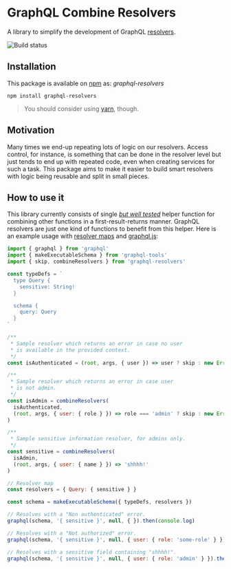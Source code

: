 # GraphQL Combine Resolvers

A library to simplify the development of GraphQL [resolvers](http://graphql.org/learn/execution/).

![Build status](https://travis-ci.org/lucasconstantino/graphql-resolvers.svg?branch=master)

## Installation

This package is available on [npm](https://www.npmjs.com/package/graphql-resolvers) as: *graphql-resolvers*

```
npm install graphql-resolvers
```

> You should consider using [yarn](https://yarnpkg.com/), though.

## Motivation

Many times we end-up repeating lots of logic on our resolvers. Access control, for instance, is something that can be done in the resolver level but just tends to end up with repeated code, even when creating services for such a task. This package aims to make it easier to build smart resolvers with logic being reusable and split in small pieces.

## How to use it

This library currently consists of single *[but well tested](test/combineResolvers.test.js)* helper function for combining other functions in a first-result-returns manner. GraphQL resolvers are just one kind of functions to benefit from this helper. Here is an example usage with [resolver maps](http://dev.apollodata.com/tools/graphql-tools/resolvers.html) and [graphql.js](https://github.com/graphql/graphql-js):

```js
import { graphql } from 'graphql'
import { makeExecutableSchema } from 'graphql-tools'
import { skip, combineResolvers } from 'graphql-resolvers'

const typeDefs = `
  type Query {
    sensitive: String!
  }

  schema {
    query: Query
  }
`

/**
 * Sample resolver which returns an error in case no user
 * is available in the provided context.
 */
const isAuthenticated = (root, args, { user }) => user ? skip : new Error('Not authenticated')

/**
 * Sample resolver which returns an error in case user
 * is not admin.
 */
const isAdmin = combineResolvers(
  isAuthenticated,
  (root, args, { user: { role } }) => role === 'admin' ? skip : new Error('Not authorized')
)

/**
 * Sample sensitive information resolver, for admins only.
 */
const sensitive = combineResolvers(
  isAdmin,
  (root, args, { user: { name } }) => 'shhhh!'
)

// Resolver map
const resolvers = { Query: { sensitive } }

const schema = makeExecutableSchema({ typeDefs, resolvers })

// Resolves with a "Non authenticated" error.
graphql(schema, '{ sensitive }', null, { }).then(console.log)

// Resolves with a "Not authorized" error.
graphql(schema, '{ sensitive }', null, { user: { role: 'some-role' } }).then(console.log)

// Resolves with a sensitive field containing "shhhh!".
graphql(schema, '{ sensitive }', null, { user: { role: 'admin' } }).then(console.log)
```

